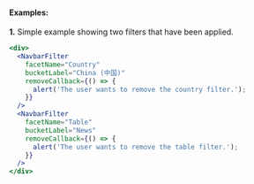 #### Examples:

__1.__ Simple example showing two filters that have been applied.

```jsx
<div>
  <NavbarFilter
    facetName="Country"
    bucketLabel="China (中国)"
    removeCallback={() => {
      alert('The user wants to remove the country filter.');
    }}
  />
  <NavbarFilter
    facetName="Table"
    bucketLabel="News"
    removeCallback={() => {
      alert('The user wants to remove the table filter.');
    }}
  />
</div>
```
